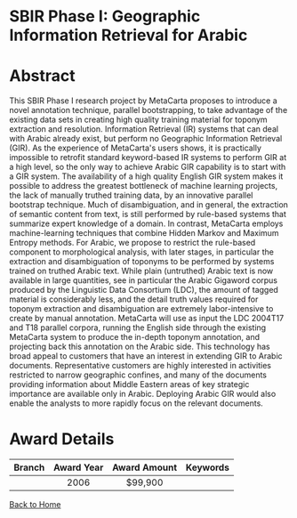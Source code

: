 
SBIR Phase I: Geographic Information Retrieval for Arabic
=========================================================

# Abstract


This SBIR Phase I research project by MetaCarta proposes to introduce a novel annotation technique, parallel bootstrapping, to take advantage of the existing data sets in creating high quality training material for toponym extraction and resolution. Information Retrieval (IR) systems that can deal with Arabic already exist, but perform no Geographic Information Retrieval (GIR). As the experience of MetaCarta's users shows, it is practically impossible to retrofit standard keyword-based IR systems to perform GIR at a high level, so the only way to achieve Arabic GIR capability is to start with a GIR system. The availability of a high quality English GIR system makes it possible to address the greatest bottleneck of machine learning projects, the lack of manually truthed training data, by an innovative parallel bootstrap technique. Much of disambiguation, and in general, the extraction of semantic content from text, is still performed by rule-based systems that summarize expert knowledge of a domain. In contrast, MetaCarta employs machine-learning techniques that combine Hidden Markov and Maximum Entropy methods. For Arabic, we propose to restrict the rule-based component to morphological analysis, with later stages, in particular the extraction and disambiguation of toponyms to be performed by systems trained on truthed Arabic text. While plain (untruthed) Arabic text is now available in large quantities, see in particular the Arabic Gigaword corpus produced by the Linguistic Data Consortium (LDC), the amount of tagged material is considerably less, and the detail truth values required for toponym extraction and disambiguation are extremely labor-intensive to create by manual annotation. MetaCarta will use as input the LDC 2004T17 and T18 parallel corpora, running the English side through the existing MetaCarta system to produce the in-depth toponym annotation, and projecting back this annotation on the Arabic side.  This technology has broad appeal to customers that have an interest in extending GIR to Arabic documents. Representative customers are highly interested in activities restricted to narrow geographic confines, and many of the documents providing information about Middle Eastern areas of key strategic importance are available only in Arabic. Deploying Arabic GIR would also enable the analysts to more rapidly focus on the relevant documents.  

# Award Details

|Branch|Award Year|Award Amount|Keywords|
| :---: | :---: | :---: | :---: |
||2006|$99,900||
  
  


[Back to Home](https://github.com/chrischow/dod_sbir_awards#85)